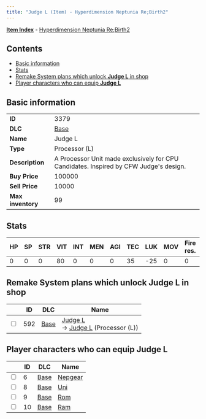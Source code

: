 ```yaml
---
title: "Judge L (Item) - Hyperdimension Neptunia Re;Birth2"
---
```


[**Item Index**](/neptunia/rb2/item/index.html) - [Hyperdimension Neptunia Re;Birth2](/neptunia/rb2)

## Contents

- [Basic information](#basic-information)
- [Stats](#stats)
- [Remake System plans which unlock **Judge L** in shop](#remake-system-plans-which-unlock-judge-l-in-shop)
- [Player characters who can equip **Judge L**](#player-characters-who-can-equip-judge-l)

## Basic information

|   |   |
| -- | -- |
| **ID** | 3379 |
| **DLC** | [Base](/neptunia/rb2/dlc/0-base.html) |
| **Name** | Judge L |
| **Type** | Processor (L) |
| **Description** | A Processor Unit made exclusively for CPU Candidates. Inspired by CFW Judge's design. |
| **Buy Price** | 100000 |
| **Sell Price** | 10000 |
| **Max inventory** | 99 |

## Stats

| HP | SP | STR | VIT | INT | MEN | AGI | TEC | LUK | MOV | Fire res. | Ice res. | Wind res. | Lightning res. |
| -- | -- | --- | --- | --- | --- | --- | --- | --- | --- | --------- | -------- | --------- | -------------- |
| 0 | 0 | 0 | 80 | 0 | 0 | 0 | 35 | -25 | 0 | 0 | 0 | 0 | 0 |

## Remake System plans which unlock **Judge L** in shop

|    | ID | DLC | Name |
| -- | -- | --- | ---- |
| <input type="checkbox" id="rb2-remake-0-592" class="trackbox" /> | 592 | [Base](/neptunia/rb2/dlc/0-base.html) | [Judge L](/neptunia/rb2/remake/0-592-judge-l.html)<br />→ [Judge L](/neptunia/rb2/item/0-3379-judge-l.html) (Processor (L)) |

## Player characters who can equip **Judge L**

|    | ID | DLC | Name |
| -- | -- | --- | ---- |
| <input type="checkbox" id="rb2-player-0-6" class="trackbox" /> | 6 | [Base](/neptunia/rb2/dlc/0-base.html) | [Nepgear](/neptunia/rb2/player/0-6-nepgear.html) |
| <input type="checkbox" id="rb2-player-0-8" class="trackbox" /> | 8 | [Base](/neptunia/rb2/dlc/0-base.html) | [Uni](/neptunia/rb2/player/0-8-uni.html) |
| <input type="checkbox" id="rb2-player-0-9" class="trackbox" /> | 9 | [Base](/neptunia/rb2/dlc/0-base.html) | [Rom](/neptunia/rb2/player/0-9-rom.html) |
| <input type="checkbox" id="rb2-player-0-10" class="trackbox" /> | 10 | [Base](/neptunia/rb2/dlc/0-base.html) | [Ram](/neptunia/rb2/player/0-10-ram.html) |
